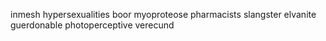 inmesh hypersexualities boor myoproteose pharmacists slangster elvanite guerdonable photoperceptive verecund 
